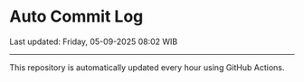 # Auto Commit Log

Last updated: Friday, 05-09-2025 08:02 WIB

---

This repository is automatically updated every hour using GitHub Actions.
